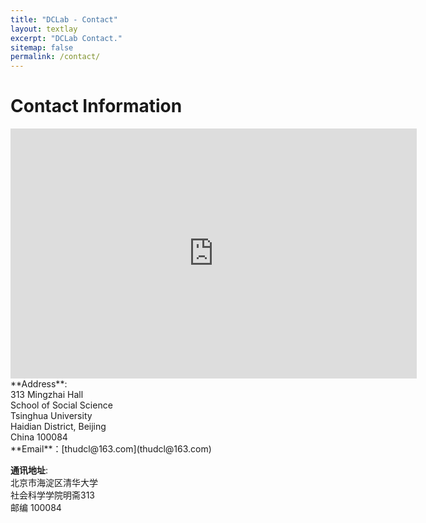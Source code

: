 ```yaml
---
title: "DCLab - Contact"
layout: textlay
excerpt: "DCLab Contact."
sitemap: false
permalink: /contact/
---
```


# Contact Information

<div class="row">
  <div class="col-md-8" markdown="1">
 <iframe src="https://map.baidu.com/poi/%E6%B8%85%E5%8D%8E%E5%A4%A7%E5%AD%A6-%E6%98%8E%E6%96%8B/@12949813,4841877,13z?uid=92f459953074216641d63e7a&ugc_type=3&ugc_ver=1&device_ratio=2&compat=1&querytype=detailConInfo&da_src=shareurl" width="650" height="400" frameborder="0" style="border:0" allowfullscreen></iframe>

  </div>
  <div class="col-md-4" markdown="1">
  **Address**:<br>
               313 Mingzhai Hall<br>
               School of Social Science<br>
               Tsinghua University<br>
               Haidian District, Beijing<br>
               China 100084<br>
  **Email**：[thudcl@163.com](thudcl@163.com)<br>
  
  **通讯地址**:<br>
               北京市海淀区清华大学<br>
               社会科学学院明斋313<br>
               邮编 100084<br>
  </div>
</div>




